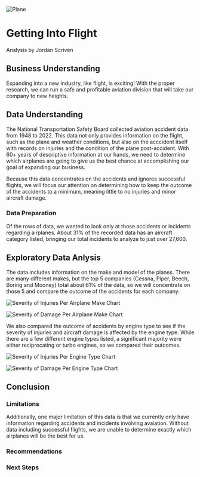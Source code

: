 
![Plane](https://honeywell.scene7.com/is/image/honeywell/AeroBT-s_414384259_Business-Jet_2880x1440)
# Getting Into Flight
Analysis by Jordan Scriven  

## Business Understanding
Expanding into a new industry, like flight, is exciting!  With the proper research, we can run a safe and profitable aviation division that will take our company to new heights.

## Data Understanding
The National Transportation Safety Board collected aviation accident data from 1948 to 2022.  This data not only provides information on the flight, such as the plane and weather conditions, but also on the acccident itself with records on injuries and the condition of the plane post-accident. With 60+ years of descriptive information at our hands, we need to determine which airplanes are going to give us the best chance at accomplishing our goal of expanding our business.

Because this data concentrates on the accidents and ignores successful flights, we will focus our attention on determining how to keep the outcome of the accidents to a minimum, meaning little to no injuries and minor aircraft damage.

### Data Preparation
Of the rows of data, we wanted to look only at those accidents or incidents regarding airplanes.  About 31% of the recorded data has an aircraft category listed, bringing our total incidents to analyze to just over 27,600.

## Exploratory Data Anlysis
The data includes information on the make and model of the planes.  There are many different makes, but the top 5 companies (Cessna, Piper, Beech, Boring and Mooney) total about 61% of the data, so we will concentrate on those 5 and compare the outcome of the accidents for each company.

![Severity of Injuries Per Airplane Make Chart](https://github.com/user-attachments/assets/667b92d2-d76b-483c-bb01-6fcedf1797c6)

![Severity of Damage Per Airplane Make Chart](https://github.com/user-attachments/assets/05212806-4d52-453e-b61a-c26a712ba539)

We also compared the outcome of accidents by engine type to see if the severity of injuries and aircraft damage is affected by the engine type.  While there are a few different engine types listed, a significant majority were either reciprocating or turbo engines, so we compared their outcomes.

![Severity of Injuries Per Engine Type Chart](https://github.com/user-attachments/assets/e6f3b578-793a-4ab7-a714-6fa1ace89785)

![Severity of Damage Per Engine Type Chart](https://github.com/user-attachments/assets/3197b40c-a3f2-4233-89b5-ef4fffd05a09)

## Conclusion

### Limitations
Additionally, one major limitation of this data is that we currently only have information regarding accidents and incidents involving avaiation.  Without data including successful flights, we are unable to determine exactly which airplanes will be the best for us.


### Recommendations

### Next Steps
